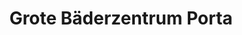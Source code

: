 ---
title: "Grote Bäderzentrum Porta"
url: /porta-westfalica/grote-baederzentrum-porta/
shop: Baumarkt
---